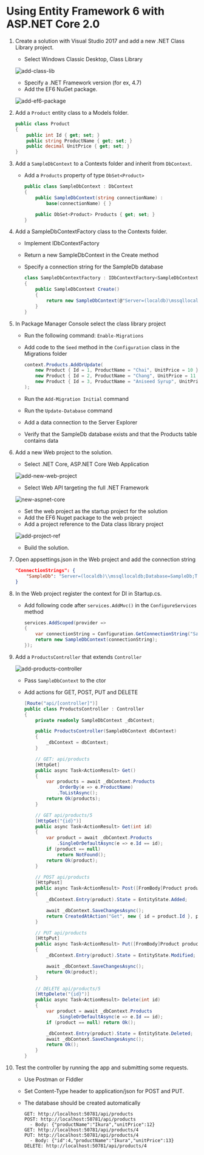 # Using Entity Framework 6 with ASP.NET Core 2.0

1. Create a solution with Visual Studio 2017 and add a new .NET Class Library project.
    - Select Windows Classic Desktop, Class Library

    ![add-class-lib](https://user-images.githubusercontent.com/2836367/29745523-91a86380-8a82-11e7-954a-ef85ada764dc.png)

    - Specify a .NET Framework version (for ex, 4.7)    
    - Add the EF6 NuGet package.

    ![add-ef6-package](https://user-images.githubusercontent.com/2836367/29745543-5d08ff80-8a83-11e7-8740-358f4c341388.png)

2. Add a `Product` entity class to a Models folder.

    ```csharp
    public class Product
    {
        public int Id { get; set; }
        public string ProductName { get; set; }
        public decimal UnitPrice { get; set; }
    }
    ```

3. Add a `SampleDbContext` to a Contexts folder and inherit from `DbContext`.
    - Add a `Products` property of type `DbSet<Product>`

        ```csharp
        public class SampleDbContext : DbContext
        {
            public SampleDbContext(string connectionName) :
                base(connectionName) { }

            public DbSet<Product> Products { get; set; }
        }
        ```

4. Add a SampleDbContextFactory class to the Contexts folder.
    - Implement IDbContextFactory<SampleDbContext>
    - Return a new SampleDbContext in the Create method
    - Specify a connection string for the SampleDb database

        ```csharp
        class SampleDbContextFactory : IDbContextFactory<SampleDbContext>
        {
            public SampleDbContext Create()
            {
                return new SampleDbContext(@"Server=(localdb)\mssqllocaldb;Database=SampleDb;Trusted_Connection=True;MultipleActiveResultSets=true");
            }
        }
        ```

5. In Package Manager Console select the class library project
    - Run the following command: `Enable-Migrations`
    - Add code to the `Seed` method in the `Configuration` class in the Migrations folder

        ```csharp
        context.Products.AddOrUpdate(
            new Product { Id = 1, ProductName = "Chai", UnitPrice = 10 },
            new Product { Id = 2, ProductName = "Chang", UnitPrice = 11 },
            new Product { Id = 3, ProductName = "Aniseed Syrup", UnitPrice = 12 }
        );
        ```
    
    - Run the `Add-Migration Initial` command
    - Run the `Update-Database` command
    - Add a data connection to the Server Explorer
    - Verify that the SampleDb database exists and that the Products table contains data

6. Add a new Web project to the solution.
    - Select .NET Core, ASP.NET Core Web Application    

    ![add-new-web-project](https://user-images.githubusercontent.com/2836367/29745538-1431a6d6-8a83-11e7-8d3a-0c46b1ce2d90.png)
    
    - Select Web API targeting the full .NET Framework
    
    ![new-aspnet-core](https://user-images.githubusercontent.com/2836367/29745542-42b05908-8a83-11e7-9cde-8a97b91cbc58.png)
    
    - Set the web project as the startup project for the solution
    - Add the EF6 Nuget package to the web project
    - Add a project reference to the Data class library project
    
    ![add-project-ref](https://user-images.githubusercontent.com/2836367/29745555-a01d7972-8a83-11e7-8d7f-106780eff979.png)
    
    - Build the solution.

7. Open appsettings.json in the Web project and add the connection string

    ```json
    "ConnectionStrings": {
        "SampleDb": "Server=(localdb)\\mssqllocaldb;Database=SampleDb;Trusted_Connection=True;MultipleActiveResultSets=true"
    }
    ```

8. In the Web project register the context for DI in Startup.cs.
    - Add following code after `services.AddMvc()` in the `ConfigureServices` method

        ```csharp
        services.AddScoped(provider =>
        {
            var connectionString = Configuration.GetConnectionString("SampleDb");
            return new SampleDbContext(connectionString);
        });
        ```

9. Add a `ProductsController` that extends `Controller`

    ![add-products-controller](https://user-images.githubusercontent.com/2836367/29745554-8eaa765e-8a83-11e7-9b10-60d3e7647edf.png)

    - Pass `SampleDbContext` to the ctor
    - Add actions for GET, POST, PUT and DELETE

        ```csharp
        [Route("api/[controller]")]
        public class ProductsController : Controller
        {
            private readonly SampleDbContext _dbContext;

            public ProductsController(SampleDbContext dbContext)
            {
                _dbContext = dbContext;
            }

            // GET: api/products
            [HttpGet]
            public async Task<ActionResult> Get()
            {
                var products = await _dbContext.Products
                    .OrderBy(e => e.ProductName)
                    .ToListAsync();
                return Ok(products);
            }

            // GET api/products/5
            [HttpGet("{id}")]
            public async Task<ActionResult> Get(int id)
            {
                var product = await _dbContext.Products
                    .SingleOrDefaultAsync(e => e.Id == id);
                if (product == null)
                    return NotFound();
                return Ok(product);
            }

            // POST api/products
            [HttpPost]
            public async Task<ActionResult> Post([FromBody]Product product)
            {
                _dbContext.Entry(product).State = EntityState.Added;

                await _dbContext.SaveChangesAsync();
                return CreatedAtAction("Get", new { id = product.Id }, product);
            }

            // PUT api/products
            [HttpPut]
            public async Task<ActionResult> Put([FromBody]Product product)
            {
                _dbContext.Entry(product).State = EntityState.Modified;

                await _dbContext.SaveChangesAsync();
                return Ok(product);
            }

            // DELETE api/products/5
            [HttpDelete("{id}")]
            public async Task<ActionResult> Delete(int id)
            {
                var product = await _dbContext.Products
                    .SingleOrDefaultAsync(e => e.Id == id);
                if (product == null) return Ok();

                _dbContext.Entry(product).State = EntityState.Deleted;
                await _dbContext.SaveChangesAsync();
                return Ok();
            }
        }
        ```

10. Test the controller by running the app and submitting some requests.
    - Use Postman or Fiddler
    - Set Content-Type header to application/json for POST and PUT.
    - The database should be created automatically

        ```
        GET: http://localhost:50781/api/products
        POST: http://localhost:50781/api/products
          - Body: {"productName":"Ikura","unitPrice":12}
        GET: http://localhost:50781/api/products/4
        PUT: http://localhost:50781/api/products/4
          - Body: {"id":4,"productName":"Ikura","unitPrice":13}
        DELETE: http://localhost:50781/api/products/4
        ```
